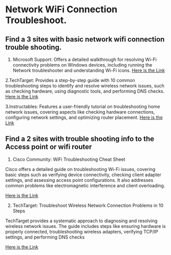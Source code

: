 # Network WiFi Connection Troubleshoot.
## Find a  3  sites with basic network wifi connection  trouble shooting.

1. Microsoft Support: Offers a detailed walkthrough for resolving Wi-Fi connectivity problems on Windows devices, including running the Network troubleshooter and understanding Wi-Fi icons.
[Here is the Link](https://support.microsoft.com/en-us/windows/fix-wi-fi-connection-issues-in-windows-9424a1f7-6a3b-65a6-4d78-7f07eee84d2c?utm_source=chatgpt.com)

2.TechTarget: Provides a step-by-step guide with 10 common troubleshooting steps to identify and resolve wireless network issues, such as checking hardware, using diagnostic tools, and performing DNS checks. 
[Here is the Link](https://www.techtarget.com/searchnetworking/tip/Wireless-network-troubleshooting-Connectivity?utm_source=chatgpt.com)

3.Instructables: Features a user-friendly tutorial on troubleshooting home network issues, covering aspects like checking hardware connections, configuring network settings, and optimizing router placement. 
[Here is the Link](https://www.instructables.com/How-to-troubleshoot-your-home-network/?utm_source=chatgpt.com)

## Find a 2 sites with trouble shooting info to the Access point or wifi router

1. Cisco Community: WiFi Troubleshooting Cheat Sheet

Cisco offers a detailed guide on troubleshooting Wi-Fi issues, covering basic steps such as verifying device connectivity, checking client adapter settings, and assessing access point configurations. It also addresses common problems like electromagnetic interference and client overloading.

[Here is the Link](https://community.cisco.com/t5/wireless-mobility-knowledge-base/wifi-troubleshooting-cheat-sheet/ta-p/3108889?utm_source=chatgpt.com)

2. TechTarget: Troubleshoot Wireless Network Connection Problems in 10 Steps

TechTarget provides a systematic approach to diagnosing and resolving wireless network issues. The guide includes steps like ensuring hardware is properly connected, troubleshooting wireless adapters, verifying TCP/IP settings, and performing DNS checks

 [Here is the Link](https://www.techtarget.com/searchnetworking/tip/Wireless-network-troubleshooting-Connectivity?utm_source=chatgpt.com)
 


